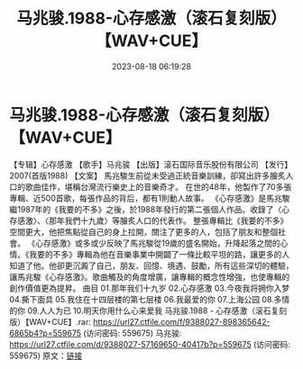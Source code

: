 ﻿---
title: 马兆骏.1988-心存感激（滚石复刻版）【WAV+CUE】
date: 2023-08-18 06:19:28
categories: WAV车载音乐、镜像
tags: 华语中文
---
# 马兆骏.1988-心存感激（滚石复刻版）【WAV+CUE】

【专辑】心存感激
【歌手】马兆骏
【出版】滚石国际音乐股份有限公司
【发行】2007(首版1988)
【文案】
馬兆駿生前從未受過正統音樂訓練，卻寫出許多膾炙人口的歌曲佳作，堪稱台灣流行樂史上的音樂奇才。
在世的48年，他製作了70多張專輯、近500首歌，每張作品的背后，都有1則動人故事。
《心存感激》是馬兆駿繼1987年的《我要的不多》之後，於1988年發行的第二張個人作品。收錄了〈心存感激〉、〈那年我們十九歲〉等膾炙人口的代表作。
整張專輯比《我要的不多》空間更大，他把焦點從自己的身上拉開，關注了更多的人，包括了朋友和整個社會。
《心存感激》或多或少反映了馬兆駿從19歲的盛名開始，升降起落之間的心情。《我要的不多》專輯為他在音樂事業中開闢了一條比較平坦的路，讓更多的人知道了他。他卻更沉澱了自己，朋友、回憶、境遇、鼓勵，所有這些深切的體驗，讓馬兆駿《心存感激》。歌曲觸及的角度增廣，讓專輯的概念性增強，也使專輯的創作價值更為提昇。
曲目
01.那年我们十九岁
02.心存感激
03.今夜我将拥你入梦
04.撕下面具
05.我住在十四层楼的第七层楼
06.我最爱的你
07.上海公园
08.多情的你
09.人人为已
10.明天你用什么心来爱我
马兆骏.1988 - 心存感激（滚石复刻版）【WAV+CUE】.rar: https://url27.ctfile.com/f/9388027-898365642-6865b4?p=559675
(访问密码: 559675)
马兆骏: https://url27.ctfile.com/d/9388027-57169650-40417b?p=559675
(访问密码: 559675)
原文：[链接](https://blog.sina.com.cn/s/blog_1647c7e760103135m.html)
